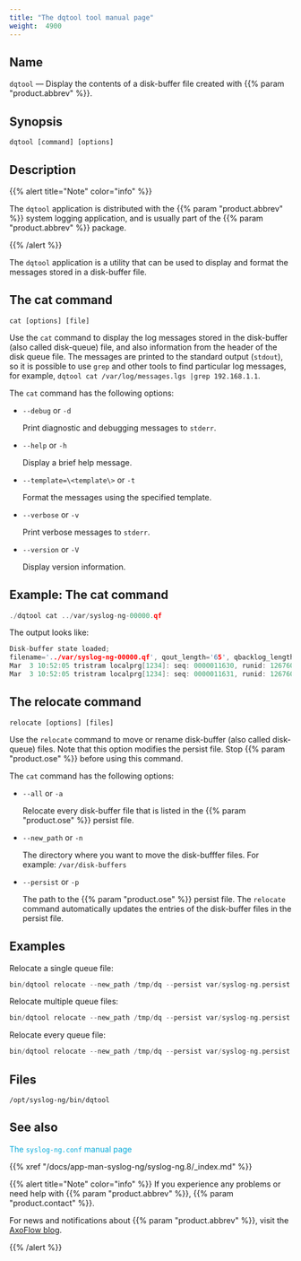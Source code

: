 ```yaml
---
title: "The dqtool tool manual page"
weight:  4900
---
```

<!-- DISCLAIMER: This file is based on the syslog-ng Open Source Edition documentation https://github.com/balabit/syslog-ng-ose-guides/commit/2f4a52ee61d1ea9ad27cb4f3168b95408fddfdf2 and is used under the terms of The syslog-ng Open Source Edition Documentation License. The file has been modified by Axoflow. -->

<span id="dqtool.1"></span>

## Name

`dqtool` — Display the contents of a disk-buffer file created with {{% param "product.abbrev" %}}.

## Synopsis

`dqtool [command] [options]`

## Description

{{% alert title="Note" color="info" %}}

The `dqtool` application is distributed with the {{% param "product.abbrev" %}} system logging application, and is usually part of the {{% param "product.abbrev" %}} package. 

{{% /alert %}}



The `dqtool` application is a utility that can be used to display and format the messages stored in a disk-buffer file.

## The cat command

`cat [options] [file]`

Use the `cat` command to display the log messages stored in the disk-buffer (also called disk-queue) file, and also information from the header of the disk queue file. The messages are printed to the standard output (`stdout`), so it is possible to use `grep` and other tools to find particular log messages, for example, `dqtool cat /var/log/messages.lgs |grep 192.168.1.1`.

The `cat` command has the following options:

- `--debug` or `-d`

    Print diagnostic and debugging messages to `stderr`.

- `--help` or `-h`

    Display a brief help message.

- `--template=\<template\>` or `-t`

    Format the messages using the specified template.

- `--verbose` or `-v`

    Print verbose messages to `stderr`.

- `--version` or `-V`

    Display version information.

## Example: The cat command

```c
./dqtool cat ../var/syslog-ng-00000.qf
```

The output looks like:

```c
Disk-buffer state loaded;
filename='../var/syslog-ng-00000.qf', qout_length='65', qbacklog_length='0', qoverflow_length='9205', qdisk_length='0'
Mar  3 10:52:05 tristram localprg[1234]: seq: 0000011630, runid: 1267609923, stamp: 2010-03-03T10:52:05 PADDPADDPADDPADDPADDPADDPADDPADDPADDPADDPADDPADDPADDPADDPADDPADDPADDPADDPADDPADDPADDPADDPADDPADDPADDPADD
Mar  3 10:52:05 tristram localprg[1234]: seq: 0000011631, runid: 1267609923, stamp: 2010-03-03T10:52:05 PADDPADDPADDPADDPADDPADDPADDPADDPADDPADDPADDPADDPADDPADDPADDPADDPADDPADDPADDPADDPADDPADDPADDPADDPADDPADD
```

<span id="dqtool-relocate"></span>

## The relocate command

`relocate [options] [files]`

Use the `relocate` command to move or rename disk-buffer (also called disk-queue) files. Note that this option modifies the persist file. Stop {{% param "product.ose" %}} before using this command.

The `cat` command has the following options:

- `--all` or `-a`

    Relocate every disk-buffer file that is listed in the {{% param "product.ose" %}} persist file.

- `--new_path` or `-n`

    The directory where you want to move the disk-bufffer files. For example: `/var/disk-buffers`

- `--persist` or `-p`

    The path to the {{% param "product.ose" %}} persist file. The `relocate` command automatically updates the entries of the disk-buffer files in the persist file.

## Examples

Relocate a single queue file:

```c
bin/dqtool relocate --new_path /tmp/dq --persist var/syslog-ng.persist /tmp/syslog-ng-00000.rqf
```

Relocate multiple queue files:

```c
bin/dqtool relocate --new_path /tmp/dq --persist var/syslog-ng.persist /tmp/syslog-ng-00000.rqf /tmp/syslog-ng-00001.rqf
```

Relocate every queue file:

```c
bin/dqtool relocate --new_path /tmp/dq --persist var/syslog-ng.persist --all
```

<span id="idm45327922098864"></span>

## Files

`/opt/syslog-ng/bin/dqtool`

## See also

<span class="mcFormatColor" style="color: #04aada;">The `syslog-ng.conf` manual page</span>

{{% xref "/docs/app-man-syslog-ng/syslog-ng.8/_index.md" %}}

{{% alert title="Note" color="info" %}}
If you experience any problems or need help with {{% param "product.abbrev" %}}, {{% param "product.contact" %}}.

For news and notifications about {{% param "product.abbrev" %}}, visit the [AxoFlow blog](https://axoflow.com/blog/).

{{% /alert %}}
